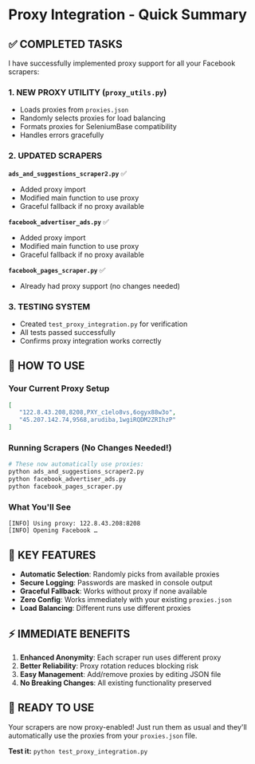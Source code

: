 # Proxy Integration - Quick Summary

## ✅ COMPLETED TASKS

I have successfully implemented proxy support for all your Facebook scrapers:

### 1. NEW PROXY UTILITY (`proxy_utils.py`)
- Loads proxies from `proxies.json`
- Randomly selects proxies for load balancing
- Formats proxies for SeleniumBase compatibility
- Handles errors gracefully

### 2. UPDATED SCRAPERS

**`ads_and_suggestions_scraper2.py`** ✅
- Added proxy import
- Modified main function to use proxy
- Graceful fallback if no proxy available

**`facebook_advertiser_ads.py`** ✅
- Added proxy import
- Modified main function to use proxy
- Graceful fallback if no proxy available

**`facebook_pages_scraper.py`** ✅
- Already had proxy support (no changes needed)

### 3. TESTING SYSTEM
- Created `test_proxy_integration.py` for verification
- All tests passed successfully
- Confirms proxy integration works correctly

## 🎯 HOW TO USE

### Your Current Proxy Setup
```json
[
   "122.8.43.208,8208,PXY_c1elo8vs,6ogyx88w3o",
   "45.207.142.74,9568,arudiba,1wgiRQDM2ZRIhzP"
]
```

### Running Scrapers (No Changes Needed!)
```bash
# These now automatically use proxies:
python ads_and_suggestions_scraper2.py
python facebook_advertiser_ads.py
python facebook_pages_scraper.py
```

### What You'll See
```
[INFO] Using proxy: 122.8.43.208:8208
[INFO] Opening Facebook …
```

## 🔧 KEY FEATURES

- **Automatic Selection**: Randomly picks from available proxies
- **Secure Logging**: Passwords are masked in console output
- **Graceful Fallback**: Works without proxy if none available
- **Zero Config**: Works immediately with your existing `proxies.json`
- **Load Balancing**: Different runs use different proxies

## ⚡ IMMEDIATE BENEFITS

1. **Enhanced Anonymity**: Each scraper run uses different proxy
2. **Better Reliability**: Proxy rotation reduces blocking risk
3. **Easy Management**: Add/remove proxies by editing JSON file
4. **No Breaking Changes**: All existing functionality preserved

## 🚀 READY TO USE

Your scrapers are now proxy-enabled! Just run them as usual and they'll automatically use the proxies from your `proxies.json` file.

**Test it:** `python test_proxy_integration.py`
